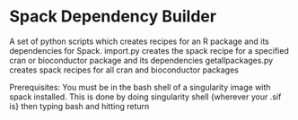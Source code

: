 # Spack Dependency Builder

A set of python scripts which creates recipes for an R package and its dependencies for Spack.
import.py creates the spack recipe for a specified cran or bioconductor package and its dependencies
getallpackages.py creates spack recipes for all cran and bioconductor packages

Prerequisites:
    You must be in the bash shell of a singularity image with spack installed. This is done by doing singularity shell {wherever your .sif is} then typing bash and hitting return